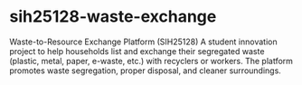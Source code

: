 # sih25128-waste-exchange
Waste-to-Resource Exchange Platform (SIH25128) A student innovation project to help households list and exchange their segregated waste (plastic, metal, paper, e-waste, etc.) with recyclers or workers. The platform promotes waste segregation, proper disposal, and cleaner surroundings.
